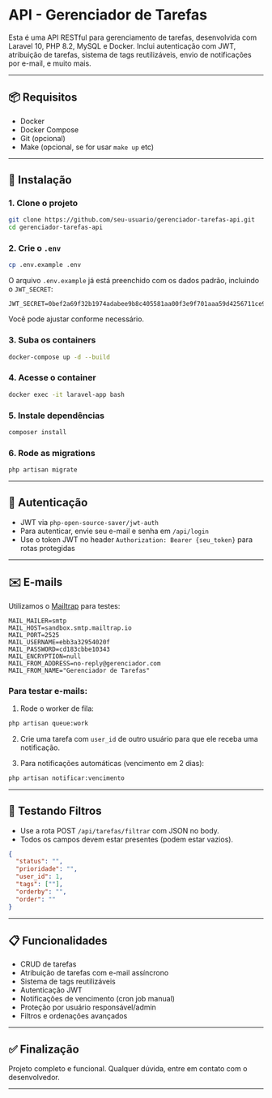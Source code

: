 
# API - Gerenciador de Tarefas

Esta é uma API RESTful para gerenciamento de tarefas, desenvolvida com Laravel 10, PHP 8.2, MySQL e Docker. Inclui autenticação com JWT, atribuição de tarefas, sistema de tags reutilizáveis, envio de notificações por e-mail, e muito mais.

---

## 📦 Requisitos

- Docker
- Docker Compose
- Git (opcional)
- Make (opcional, se for usar `make up` etc)

---

## 🚀 Instalação

### 1. Clone o projeto

```bash
git clone https://github.com/seu-usuario/gerenciador-tarefas-api.git
cd gerenciador-tarefas-api
```

### 2. Crie o `.env`

```bash
cp .env.example .env
```

O arquivo `.env.example` já está preenchido com os dados padrão, incluindo o `JWT_SECRET`:

```env
JWT_SECRET=0bef2a69f32b1974adabee9b8c405581aa00f3e9f701aaa59d4256711ce9b7aa
```

Você pode ajustar conforme necessário.

### 3. Suba os containers

```bash
docker-compose up -d --build
```

### 4. Acesse o container

```bash
docker exec -it laravel-app bash
```

### 5. Instale dependências

```bash
composer install
```

### 6. Rode as migrations

```bash
php artisan migrate
```

---

## 🔐 Autenticação

- JWT via `php-open-source-saver/jwt-auth`
- Para autenticar, envie seu e-mail e senha em `/api/login`
- Use o token JWT no header `Authorization: Bearer {seu_token}` para rotas protegidas

---

## ✉️ E-mails

Utilizamos o [Mailtrap](https://mailtrap.io) para testes:

```env
MAIL_MAILER=smtp
MAIL_HOST=sandbox.smtp.mailtrap.io
MAIL_PORT=2525
MAIL_USERNAME=ebb3a32954020f
MAIL_PASSWORD=cd183cbbe10343
MAIL_ENCRYPTION=null
MAIL_FROM_ADDRESS=no-reply@gerenciador.com
MAIL_FROM_NAME="Gerenciador de Tarefas"
```

### Para testar e-mails:

1. Rode o worker de fila:
```bash
php artisan queue:work
```

2. Crie uma tarefa com `user_id` de outro usuário para que ele receba uma notificação.

3. Para notificações automáticas (vencimento em 2 dias):

```bash
php artisan notificar:vencimento
```

---

## 🧪 Testando Filtros

- Use a rota POST `/api/tarefas/filtrar` com JSON no body.
- Todos os campos devem estar presentes (podem estar vazios).

```json
{
  "status": "",
  "prioridade": "",
  "user_id": 1,
  "tags": [""],
  "orderby": "",
  "order": ""
}
```

---

## 📋 Funcionalidades

- CRUD de tarefas
- Atribuição de tarefas com e-mail assíncrono
- Sistema de tags reutilizáveis
- Autenticação JWT
- Notificações de vencimento (cron job manual)
- Proteção por usuário responsável/admin
- Filtros e ordenações avançados

---

## ✅ Finalização

Projeto completo e funcional. Qualquer dúvida, entre em contato com o desenvolvedor.

---
